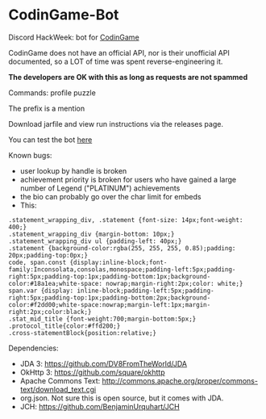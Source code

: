 # CodinGame-Bot

Discord HackWeek: bot for [CodinGame](https://www.codingame.com/)

CodinGame does not have an official API, nor is their unofficial API documented, so a LOT of time was spent reverse-engineering it.

**The developers are OK with this as long as requests are not spammed**

Commands:
profile
puzzle

The prefix is a mention

Download jarfile and view run instructions via the releases page.

You can test the bot [here](https://discord.gg/Xa94RwU)

Known bugs:
- user lookup by handle is broken
- achievement priority is broken for users who have gained a large number of Legend ("PLATINUM") achievements
- the bio can probably go over the char limit for embeds
- This:
```
.statement_wrapping_div, .statement {font-size: 14px;font-weight: 400;}
.statement_wrapping_div {margin-bottom: 10px;}
.statement_wrapping_div ul {padding-left: 40px;}
.statement {background-color:rgba(255, 255, 255, 0.85);padding: 20px;padding-top:0px;}
code, span.const {display:inline-block;font-family:Inconsolata,consolas,monospace;padding-left:5px;padding-right:5px;padding-top:1px;padding-bottom:1px;background-color:#18a1ea;white-space: nowrap;margin-right:2px;color: white;}
span.var {display: inline-block;padding-left:5px;padding-right:5px;padding-top:1px;padding-bottom:2px;background-color:#f2dd00;white-space:nowrap;margin-left:1px;margin-right:2px;color:black;}
.stat_mid_title {font-weight:700;margin-bottom:5px;}
.protocol_title{color:#ffd200;}
.cross-statementBlock{position:relative;}
```

Dependencies:
- JDA 3: https://github.com/DV8FromTheWorld/JDA
- OkHttp 3: https://github.com/square/okhttp
- Apache Commons Text: http://commons.apache.org/proper/commons-text/download_text.cgi
- org.json. Not sure this is open source, but it comes with JDA.
- JCH: https://github.com/BenjaminUrquhart/JCH
